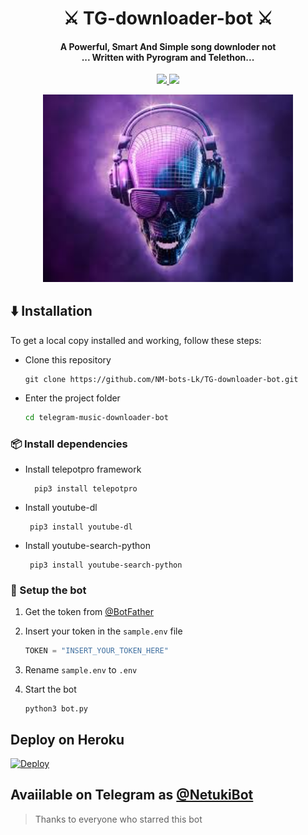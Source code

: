 <h1 align="center"> 
   ⚔️ TG-downloader-bot ⚔️
</h1>

<h4 align="center">A Powerful, Smart And Simple song downloder not <br> ... Written with Pyrogram and Telethon...</h4>
<p align='center'>
  <a href="https://www.python.org/" alt="made-with-python"> <img src="https://img.shields.io/badge/Made%20with-Python-1f425f.svg?style=flat-square&logo=python&color=blue" /> </a>
  <a href="https://github.com/NM-bots/TG-downloader-bot/graphs/commit-activity" alt="Maintenance"> <img src="https://img.shields.io/badge/Maintained%3F-yes-green.svg?style=flat-square" /> </a>
</p>

<p align="center"><a href="https://t.me/Netuki_bot"><img src="icon.png" width="400"></a></p>


## :arrow_down: Installation
To get a local copy installed and working, follow these steps:

 - Clone this repository

    ```console
    git clone https://github.com/NM-bots-Lk/TG-downloader-bot.git
    ```
    
 - Enter the project folder

    ```sh
    cd telegram-music-downloader-bot
    ```

### 📦 Install dependencies

- Install telepotpro framework

        pip3 install telepotpro

 - Install youtube-dl

        pip3 install youtube-dl

 - Install youtube-search-python
 
        pip3 install youtube-search-python

### 🚀 Setup the bot

 1. Get the token from <a href="https://t.me/BotFather">@BotFather</a>

 2. Insert your token in the `sample.env` file

    ```py
    TOKEN = "INSERT_YOUR_TOKEN_HERE"
    ```

 3. Rename `sample.env` to `.env`

 4. Start the bot

    ```shell
    python3 bot.py
    ```
## Deploy on Heroku

[![Deploy](https://www.herokucdn.com/deploy/button.svg)](https://heroku.com/deploy)


## Avaiilable on Telegram as [@NetukiBot](https://t.me/Netuki_bot)

>  Thanks to everyone who starred this bot


